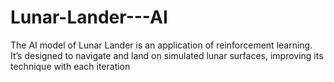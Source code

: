 # Lunar-Lander---AI
The AI model of Lunar Lander is an application of reinforcement learning. It’s designed to navigate and land on simulated lunar surfaces, improving its technique with each iteration
